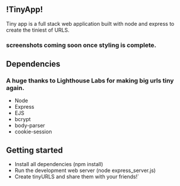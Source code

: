 ## !TinyApp!

Tiny app is a full stack web application built with  node and express to create the tiniest of URLS.

### screenshots coming soon once styling is complete.

## Dependencies
### A huge thanks to Lighthouse Labs for making big urls tiny again.
- Node
- Express
- EJS
- bcrypt
- body-parser
- cookie-session

## Getting  started

- Install all dependencies (npm install)
- Run the development web server (node express_server.js)
- Create tinyURLS  and share them with your friends!`